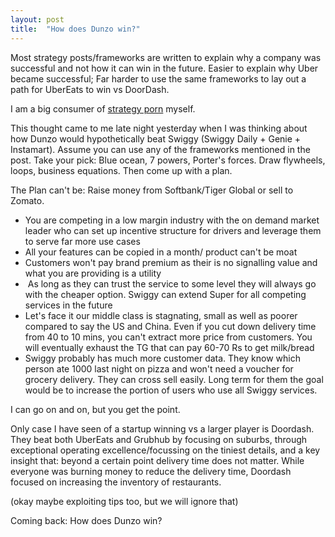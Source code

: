 ```yaml
---
layout: post
title:  "How does Dunzo win?"
---
```


Most strategy posts/frameworks are written to explain why a company was successful and not how it can win in the future. Easier to explain why Uber became successful; Far harder to use the same frameworks to lay out a path for UberEats to win vs DoorDash.

I am a big consumer of [strategy porn](https://manassaloi.com/2019/08/27/learn-business-strategy.html) myself.

This thought came to me late night yesterday when I was thinking about how Dunzo would hypothetically beat Swiggy (Swiggy Daily + Genie + Instamart). Assume you can use any of the frameworks mentioned in the post. Take your pick: Blue ocean, 7 powers, Porter's forces. Draw flywheels, loops, business equations. Then come up with a plan.

The Plan can't be: Raise money from Softbank/Tiger Global or sell to Zomato.

- You are competing in a low margin industry with the on demand market leader who can set up incentive structure for drivers and leverage them to serve far more use cases
- All your features can be copied in a month/ product can't be moat
- Customers won't pay brand premium as their is no signalling value and what you are providing is a utility
-  As long as they can trust the service to some level they will always go with the cheaper option. Swiggy can extend Super for all competing services in the future
- Let's face it our middle class is stagnating, small as well as poorer compared to say the US and China. Even if you cut down delivery time from 40 to 10 mins, you can't extract more price from customers. You will eventually exhaust the TG that can pay 60-70 Rs to get milk/bread
- Swiggy probably has much more customer data. They know which person ate 1000 last night on pizza and won't need a voucher for grocery delivery. They can cross sell easily. Long term for them the goal would be to increase the portion of users who use all Swiggy services.

I can go on and on, but you get the point.

Only case I have seen of a startup winning vs a larger player is Doordash. They beat both UberEats and Grubhub by focusing on suburbs, through exceptional operating excellence/focussing on the tiniest details, and a key insight that: beyond a certain point delivery time does not matter. While everyone was burning money to reduce the delivery time, Doordash focused on increasing the inventory of restaurants.

(okay maybe exploiting tips too, but we will ignore that)

Coming back: How does Dunzo win?
